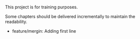 This project is for training purposes.

Some chapters should be delivered incrementally to maintain the readability.

 - feature/mergin: Adding first line
